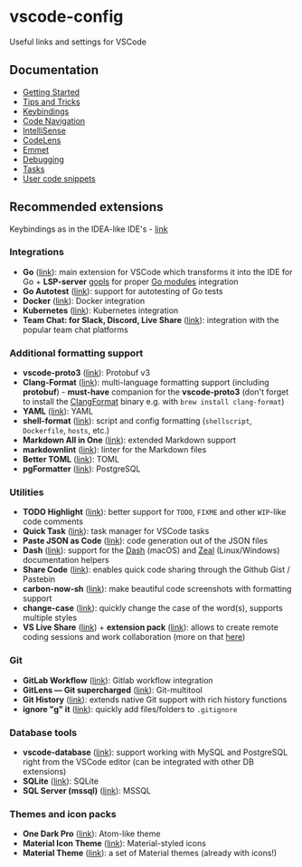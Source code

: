 # vscode-config

Useful links and settings for VSCode

## Documentation

- [Getting Started](https://code.visualstudio.com/docs)
- [Tips and Tricks](https://code.visualstudio.com/docs/getstarted/tips-and-tricks)
- [Keybindings](https://code.visualstudio.com/docs/getstarted/keybindings)
- [Code Navigation](https://code.visualstudio.com/docs/editor/editingevolved)
- [IntelliSense](https://code.visualstudio.com/docs/editor/intellisense)
- [CodeLens](https://code.visualstudio.com/blogs/2017/02/12/code-lens-roundup)
- [Emmet](https://code.visualstudio.com/docs/editor/emmet)
- [Debugging](https://code.visualstudio.com/docs/editor/debugging)
- [Tasks](https://code.visualstudio.com/docs/editor/tasks)
- [User code snippets](https://code.visualstudio.com/docs/editor/userdefinedsnippets)

## Recommended extensions

Keybindings as in the IDEA-like IDE's - [link](https://marketplace.visualstudio.com/items?itemName=k--kato.intellij-idea-keybindings)

### Integrations

- **Go** ([link](https://marketplace.visualstudio.com/items?itemName=ms-vscode.Go)): main extension for VSCode which transforms it into the IDE for Go + **LSP-server** [gopls](https://github.com/golang/tools/blob/master/gopls/README.md) for proper [Go modules](https://github.com/golang/go/wiki/Modules) integration
- **Go Autotest** ([link](https://marketplace.visualstudio.com/items?itemName=windmilleng.vscode-go-autotest)): support for autotesting of Go tests
- **Docker** ([link](https://marketplace.visualstudio.com/items?itemName=PeterJausovec.vscode-docker)): Docker integration
- **Kubernetes** ([link](https://marketplace.visualstudio.com/items?itemName=ms-kubernetes-tools.vscode-kubernetes-tools)): Kubernetes integration
- **Team Chat: for Slack, Discord, Live Share** ([link](https://marketplace.visualstudio.com/items?itemName=karigari.chat)): integration with the popular team chat platforms

### Additional formatting support

- **vscode-proto3** ([link](https://marketplace.visualstudio.com/items?itemName=zxh404.vscode-proto3)): Protobuf v3
- **Clang-Format** ([link](https://marketplace.visualstudio.com/items?itemName=xaver.clang-format)): multi-language formatting support (including **protobuf**) - **must-have** companion for the **vscode-proto3** (don't forget to install the [ClangFormat](https://clang.llvm.org/docs/ClangFormat.html) binary e.g. with `brew install clang-format`)
- **YAML** ([link](https://marketplace.visualstudio.com/items?itemName=redhat.vscode-yaml)): YAML
- **shell-format** ([link](https://marketplace.visualstudio.com/items?itemName=foxundermoon.shell-format)): script and config formatting (`shellscript`, `Dockerfile`, `hosts`, etc.)
- **Markdown All in One** ([link](https://marketplace.visualstudio.com/items?itemName=yzhang.markdown-all-in-one)): extended  Markdown support
- **markdownlint** ([link](https://marketplace.visualstudio.com/items?itemName=DavidAnson.vscode-markdownlint)): linter for the Markdown files
- **Better TOML** ([link](https://marketplace.visualstudio.com/items?itemName=bungcip.better-toml)): TOML
- **pgFormatter** ([link](https://marketplace.visualstudio.com/items?itemName=bradymholt.pgformatter)): PostgreSQL

### Utilities

- **TODO Highlight** ([link](https://marketplace.visualstudio.com/items?itemName=wayou.vscode-todo-highlight)): better support for `TODO`, `FIXME` and other `WIP`-like code comments
- **Quick Task** ([link](https://marketplace.visualstudio.com/items?itemName=lkytal.quicktask)): task manager for VSCode tasks
- **Paste JSON as Code** ([link](https://marketplace.visualstudio.com/items?itemName=quicktype.quicktype)): code generation out of the JSON files
- **Dash** ([link](https://marketplace.visualstudio.com/items?itemName=deerawan.vscode-dash)): support for the [Dash](https://kapeli.com/dash) (macOS) and [Zeal](https://zealdocs.org/) (Linux/Windows) documentation helpers
- **Share Code** ([link](https://marketplace.visualstudio.com/items?itemName=RolandGreim.sharecode)): enables quick code sharing through the Github Gist / Pastebin
- **carbon-now-sh** ([link](https://marketplace.visualstudio.com/items?itemName=ericadamski.carbon-now-sh)): make beautiful code screenshots with formatting support
- **change-case** ([link](https://marketplace.visualstudio.com/items?itemName=wmaurer.change-case)): quickly change the case of the word(s), supports multiple styles
- **VS Live Share** ([link](https://marketplace.visualstudio.com/items?itemName=MS-vsliveshare.vsliveshare#user-content-quickstart-sharing)) + **extension pack** ([link](https://marketplace.visualstudio.com/items?itemName=MS-vsliveshare.vsliveshare-pack)): allows to create remote coding sessions and work collaboration (more on that [here](https://visualstudio.microsoft.com/ru/services/live-share/))

### Git

- **GitLab Workflow** ([link](https://marketplace.visualstudio.com/items?itemName=fatihacet.gitlab-workflow)): Gitlab workflow integration
- **GitLens — Git supercharged** ([link](https://marketplace.visualstudio.com/items?itemName=eamodio.gitlens)): Git-multitool
- **Git History** ([link](https://marketplace.visualstudio.com/items?itemName=donjayamanne.githistory)): extends native Git support with rich history functions
- **ignore "g" it** ([link](https://marketplace.visualstudio.com/items?itemName=Andreabbondanza.ignoregit)): quickly add files/folders to `.gitignore`

### Database tools

- **vscode-database** ([link](https://marketplace.visualstudio.com/items?itemName=bajdzis.vscode-database)): support working with MySQL and PostgreSQL right from the VSCode editor (can be integrated with other DB extensions)
- **SQLite** ([link](https://marketplace.visualstudio.com/items?itemName=alexcvzz.vscode-sqlite)): SQLite
- **SQL Server (mssql)** ([link](https://marketplace.visualstudio.com/items?itemName=ms-mssql.mssql)): MSSQL

### Themes and icon packs

- **One Dark Pro** ([link](https://marketplace.visualstudio.com/items?itemName=zhuangtongfa.Material-theme)): Atom-like theme
- **Material Icon Theme** ([link](https://marketplace.visualstudio.com/items?itemName=PKief.material-icon-theme)): Material-styled icons
- **Material Theme** ([link](https://marketplace.visualstudio.com/items?itemName=Equinusocio.vsc-material-theme)): a set of Material themes (already with icons!)
